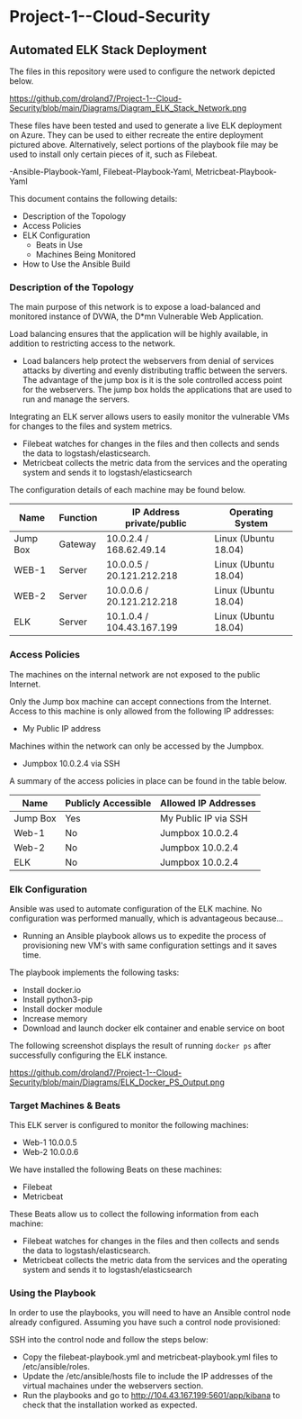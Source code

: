 # Project-1--Cloud-Security

## Automated ELK Stack Deployment

The files in this repository were used to configure the network depicted below.

https://github.com/droland7/Project-1--Cloud-Security/blob/main/Diagrams/Diagram_ELK_Stack_Network.png

These files have been tested and used to generate a live ELK deployment on Azure. They can be used to either recreate the entire deployment pictured above. Alternatively, select portions of the playbook file may be used to install only certain pieces of it, such as Filebeat.

  -Ansible-Playbook-Yaml, Filebeat-Playbook-Yaml, Metricbeat-Playbook-Yaml

This document contains the following details:
- Description of the Topology
- Access Policies
- ELK Configuration
  - Beats in Use
  - Machines Being Monitored
- How to Use the Ansible Build


### Description of the Topology

The main purpose of this network is to expose a load-balanced and monitored instance of DVWA, the D*mn Vulnerable Web Application.

Load balancing ensures that the application will be highly available, in addition to restricting access to the network.
- Load balancers help protect the webservers from denial of services attacks by diverting and evenly distributing traffic between the servers. The advantage of the jump box is it is the sole controlled access point for the webservers. The jump box holds the applications that are used to run and manage the servers.

Integrating an ELK server allows users to easily monitor the vulnerable VMs for changes to the files and system metrics.
- Filebeat watches for changes in the files and then collects and sends the data to logstash/elasticsearch.
- Metricbeat collects the metric data from the services and the operating system and sends it to logstash/elasticsearch

The configuration details of each machine may be found below.

| Name     | Function | IP Address private/public | Operating System    |
|----------|----------|---------------------------|---------------------|
| Jump Box | Gateway  | 10.0.2.4 / 168.62.49.14   | Linux (Ubuntu 18.04)|
| WEB-1    | Server   | 10.0.0.5 / 20.121.212.218 | Linux (Ubuntu 18.04)|
| WEB-2    | Server   | 10.0.0.6 / 20.121.212.218 | Linux (Ubuntu 18.04)|
| ELK      | Server   | 10.1.0.4 / 104.43.167.199 | Linux (Ubuntu 18.04)|

### Access Policies

The machines on the internal network are not exposed to the public Internet. 

Only the Jump box machine can accept connections from the Internet. Access to this machine is only allowed from the following IP addresses:
- My Public IP address

Machines within the network can only be accessed by the Jumpbox.
- Jumpbox 10.0.2.4 via SSH

A summary of the access policies in place can be found in the table below.

| Name     | Publicly Accessible | Allowed IP Addresses |
|----------|---------------------|----------------------|
| Jump Box | Yes                 | My Public IP via SSH |
| Web-1    | No                  | Jumpbox 10.0.2.4     |
| Web-2    | No                  | Jumpbox 10.0.2.4     |
| ELK      | No                  | Jumpbox 10.0.2.4     |

### Elk Configuration

Ansible was used to automate configuration of the ELK machine. No configuration was performed manually, which is advantageous because...
- Running an Ansible playbook allows us to expedite the process of provisioning new VM's with same configuration settings and it saves time. 

The playbook implements the following tasks:
- Install docker.io
- Install python3-pip
- Install docker module
- Increase memory
- Download and launch docker elk container and enable service on boot

The following screenshot displays the result of running `docker ps` after successfully configuring the ELK instance.

https://github.com/droland7/Project-1--Cloud-Security/blob/main/Diagrams/ELK_Docker_PS_Output.png

### Target Machines & Beats
This ELK server is configured to monitor the following machines:
- Web-1 10.0.0.5
- Web-2 10.0.0.6

We have installed the following Beats on these machines:
- Filebeat
- Metricbeat

These Beats allow us to collect the following information from each machine:
- Filebeat watches for changes in the files and then collects and sends the data to logstash/elasticsearch.
- Metricbeat collects the metric data from the services and the operating system and sends it to logstash/elasticsearch

### Using the Playbook
In order to use the playbooks, you will need to have an Ansible control node already configured. Assuming you have such a control node provisioned: 

SSH into the control node and follow the steps below:
- Copy the filebeat-playbook.yml and metricbeat-playbook.yml files to /etc/ansible/roles.
- Update the /etc/ansible/hosts file to include the IP addresses of the virtual machaines under the webservers section.
- Run  the  playbooks and go to http://104.43.167.199:5601/app/kibana to check that the installation worked as expected.
